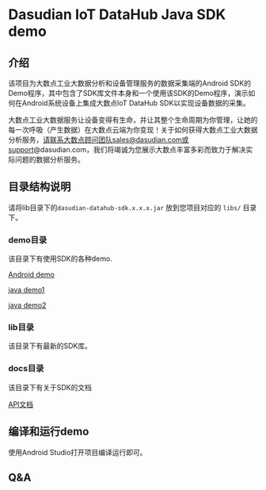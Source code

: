 # Dasudian IoT DataHub Java SDK demo

## 介绍

该项目为大数点工业大数据分析和设备管理服务的数据采集端的Android SDK的Demo程序，其中包含了SDK库文件本身和一个使用该SDK的Demo程序，演示如何在Android系统设备上集成大数点IoT DataHub SDK以实现设备数据的采集。

大数点工业大数据服务让设备变得有生命，并让其整个生命周期为你管理，让她的每一次呼吸（产生数据）在大数点云端为你变现！关于如何获得大数点工业大数据分析服务，请联系大数点顾问团队sales@dasudian.com或support@dasudian.com，我们将竭诚为您展示大数点丰富多彩而致力于解决实际问题的数据分析服务。

## 目录结构说明
请将lib目录下的`dasudian-datahub-sdk.x.x.x.jar` 放到您项目对应的 `libs/` 目录下。

### demo目录
该目录下有使用SDK的各种demo.

[Android demo](./demo/app/src/main/java/com/dasudian/iot_datahub_sdk_demo_android/MainActivity.java)

[java demo1](./demo-java/Main.java)

[java demo2](./demo-java/UploadImage.java)

### lib目录
该目录下有最新的SDK库。

### docs目录
该目录下有关于SDK的文档

[API文档](./docs/API.md)

## 编译和运行demo
使用Android Studio打开项目编译运行即可。

## Q&A
